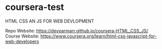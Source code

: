 # coursera-test
HTML CSS AN JS FOR WEB DEVLOPMENT

Repo Website: https://devparmarr.github.io/coursera-HTML_CSS_JS/
Course Website: https://www.coursera.org/learn/html-css-javascript-for-web-developers
